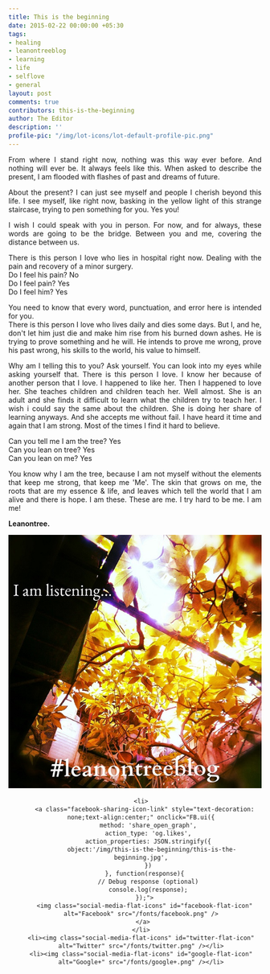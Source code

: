 ```yaml
---
title: This is the beginning
date: 2015-02-22 00:00:00 +05:30
tags:
- healing
- leanontreeblog
- learning
- life
- selflove
- general
layout: post
comments: true
contributors: this-is-the-beginning
author: The Editor
description: ''
profile-pic: "/img/lot-icons/lot-default-profile-pic.png"
---
```


<p style="text-align: justify;">
From where I stand right now, nothing was this way ever before. And nothing will ever be.
It always feels like this. When asked to describe the present, I am flooded with flashes of past and dreams of future.</p>
<p style="text-align: justify;">About the present? I can just see myself and people I cherish beyond this life. I see myself, like right now, basking in the yellow light of this strange staircase, trying to pen something for you. Yes you!</p>
<p style="text-align: justify;">I wish I could speak with you in person. For now, and for always, these words are going to be the bridge.<!--more--> Between you and me, covering the distance between us.</p>

<p style="text-align: justify;">
There is this person I love who lies in hospital right now. Dealing with the pain and recovery of a minor surgery.<br/>
Do I feel his pain? No<br/>
Do I feel pain? Yes<br/>
Do I feel him? Yes<p>
<p style="text-align: justify;">
You need to know that every word, punctuation, and error here is intended for you.<br/>
There is this person I love who lives daily and dies some days. But I, and he, don't let him just die and make him rise from his burned down ashes. He is trying to prove something and he will. He intends to prove me wrong, prove his past wrong, his skills to the world, his value to himself. <p>
<p style="text-align: justify;">
Why am I telling this to you? Ask yourself. You can look into my eyes while asking yourself that.
There is this person I love. I know her because of another person that I love. I happened to like her. Then I happened to love her. She teaches children and children teach her. Well almost. She is an adult and she finds it difficult to learn what the children try to teach her. I wish i could say the same about the children. She is doing her share of learning anyways. And she accepts me without fail.
I have heard it time and again that I am strong. Most of the times I find it hard to believe.<p>
<p style="text-align: justify;">
Can you tell me I am the tree? Yes<br/>
Can you lean on tree? Yes<br/>
Can you lean on me? Yes<p>
<p style="text-align: justify;">
You know why I am the tree, because I am not myself without the elements that keep me strong, that keep me 'Me'. The skin that grows on me, the roots that are my essence & life, and leaves which tell the world that I am alive and there is hope.
I am these. These are me. I try hard to be me. I am me! <p>
<p style="text-align: justify;"><b>Leanontree.</b></p>
<div class="main-container">
<div class="main-image-container">
<img class="img-responsive center-block" alt="This is the begining" border="0" src="/img/this-is-the-beginning/this-is-the-beginning.jpg" />
<div class="floating-social-icon-container">
  <ul class="footer-elements" style="text-align:center;">


    <li>
      <a class="facebook-sharing-icon-link" style="text-decoration: none;text-align:center;" onclick="FB.ui({
        method: 'share_open_graph',
        action_type: 'og.likes',
        action_properties: JSON.stringify({
          object:'/img/this-is-the-beginning/this-is-the-beginning.jpg',
        })
      }, function(response){
        // Debug response (optional)
        console.log(response);
      });">
      <img class="social-media-flat-icons" id="facebook-flat-icon" alt="Facebook" src="/fonts/facebook.png" />
     </a>
    </li>
    <li><img class="social-media-flat-icons" id="twitter-flat-icon" alt="Twitter" src="/fonts/twitter.png" /></li>
    <li><img class="social-media-flat-icons" id="google-flat-icon" alt="Google+" src="/fonts/google+.png" /></li>
  </ul>
</div>
</div>

</div><br/><br/>
